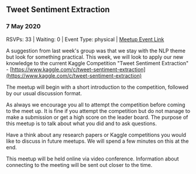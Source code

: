 ## Tweet Sentiment Extraction
### 7 May 2020
RSVPs: 33 | Waiting: 0 | Event Type: physical | [Meetup Event Link](https://www.meetup.com/Data-Science-Discussion-Auckland/events/269946902)

A suggestion from last week's group was that we stay with the NLP theme but look for something practical. This week, we will look to apply our new knowledge to the current Kaggle Competition "Tweet Sentiment Extraction" - [https://www.kaggle.com/c/tweet-sentiment-extraction](https://www.kaggle.com/c/tweet-sentiment-extraction)

The meetup will begin with a short introduction to the competition, followed by our usual discussion format.

As always we encourage you all to attempt the competition before coming to the meet up. It is fine if you attempt the competition but do not manage to make a submission or get a high score on the leader board. The purpose of this meetup is to talk about what you did and to ask questions.

Have a think about any research papers or Kaggle competitions you would like to discuss in future meetups. We will spend a few minutes on this at the end.

This meetup will be held online via video conference. Information about connecting to the meeting will be sent out closer to the time.
